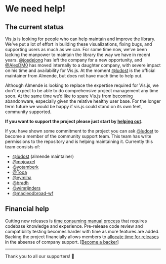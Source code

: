 # We need help!

## The current status

Vis.js is looking for people who can help maintain and improve the library. We've put a lot of effort in building these visualizations, fixing bugs, and supporting users as much as we can. For some time now, we’ve been lacking the manpower to maintain the library the way we have in recent years. [@josdejong](//github.com/josdejong) has left the company for a new opportunity, and [@AlexDM0](//github.com/AlexDM0) has moved internally to a daughter company, with severe impact on his time and availability for Vis.js. At the moment [@ludost](//github.com/ludost) is the official maintainer from Almende, but does not have much time to help out.

Although Almende is looking to replace the expertise required for Vis.js, we don't expect to be able to do comprehensive project management any time soon. At the same time we’d like to spare Vis.js from becoming abandonware, especially given the relative healthy user base. For the longer term future we would be happy if vis.js could stand on its own feet, community supported.

**If you want to support the project please just start by [helping out](./how_to_help.md).**

If you have shown some commitment to the project you can ask [@ludost](//github.com/ludost) to become a member of the community support team. This team has write permissions to the repository and is helping maintaining it. Currently this team consists of:

* [@ludost](//github.com/ludost) (almende maintainer)
* [@mojoaxel](//github.com/mojoaxel)
* [@yotamberk](//github.com/yotamberk)
* [@Tooa](//github.com/Tooa)
* [@eymiha](//github.com/eymiha)
* [@bradh](//github.com/bradh)
* [@wimrijnders](//github.com/wimrijnders)
* [@macleodbroad-wf](//github.com/macleodbroad-wf)

## Financial help

Cutting new releases is [time consuming manual process](https://github.com/almende/vis/issues/2546) that requires codebase knowledge and experience. Pre-release code review and compatibility testing becomes harder with time as more features are added. Backing the project financially allows members to [allocate time for releases](https://github.com/almende/vis/issues/4197) in the absense of company support. [[Become a backer](https://opencollective.com/visjs)]

---

Thank you to all our supporters! 🙏
